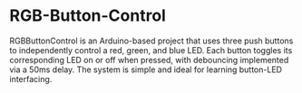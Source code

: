 # RGB-Button-Control
RGBButtonControl is an Arduino-based project that uses three push buttons to independently control a red, green, and blue LED. Each button toggles its corresponding LED on or off when pressed, with debouncing implemented via a 50ms delay. The system is simple and ideal for learning button-LED interfacing.
